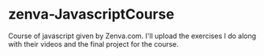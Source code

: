 # zenva-JavascriptCourse
Course of javascript given by Zenva.com. I'll upload the exercises I do along with their videos and the final project for the course. 
